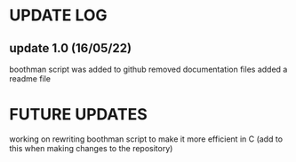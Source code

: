 # UPDATE LOG

## update 1.0 (16/05/22)
boothman script was added to github
removed documentation files
added a readme file




# FUTURE UPDATES

working on rewriting boothman script to make it more efficient in C
(add to this when making changes to the repository)

